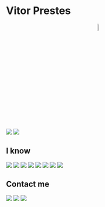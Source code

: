 <h1>Vitor Prestes </h1>
<p align='center'>
  <img width="7%"  src="https://media.giphy.com/media/KzJkzjggfGN5Py6nkT/source.gif" />
</p>
 <div>
  <img src="https://github-readme-stats.vercel.app/api/top-langs/?username=vitorprestez&layout=compact&theme=dark"/>
  <img src="https://github-readme-stats.vercel.app/api?username=vitorprestez&show_icons=true&theme=radical"/>
 </div>
<h2>I know</h2>
<div display='flex'>
  <img src='https://img.shields.io/badge/HTML5-E34F26?style=for-the-badge&logo=html5&logoColor=white' /> 
  <img src='https://img.shields.io/badge/CSS3-1572B6?style=for-the-badge&logo=css3&logoColor=white'/>
  <img src='https://img.shields.io/badge/JavaScript-F7DF1E?style=for-the-badge&logo=javascript&logoColor=black'/>
  <img src='https://img.shields.io/badge/TypeScript-007ACC?style=for-the-badge&logo=typescript&logoColor=white'/>
  <img src='https://img.shields.io/badge/React-20232A?style=for-the-badge&logo=react&logoColor=61DAFB'/>
  <img src='https://img.shields.io/badge/styled--components-DB7093?style=for-the-badge&logo=styled-components&logoColor=white'/>
  <img src='https://img.shields.io/badge/Material--UI-0081CB?style=for-the-badge&logo=material-ui&logoColor=white'/>
  <img src='https://img.shields.io/badge/Redux-593D88?style=for-the-badge&logo=redux&logoColor=white'/>
 </div>

<h2>Contact me</h2>
 <div>
   <a href='https://www.instagram.com/vitorprestez/'><img src='https://img.shields.io/badge/Instagram-E4405F?style=for-the-badge&logo=instagram&logoColor=white'/></a>
   <a href='https://www.facebook.com/vitorprestez'><img src='https://img.shields.io/badge/Facebook-1877F2?style=for-the-badge&logo=facebook&logoColor=white'/></a>
   <a href='https://www.linkedin.com/in/vitorprestez/'><img src='https://img.shields.io/badge/LinkedIn-0077B5?style=for-the-badge&logo=linkedin&logoColor=white'></a>
 </div>



